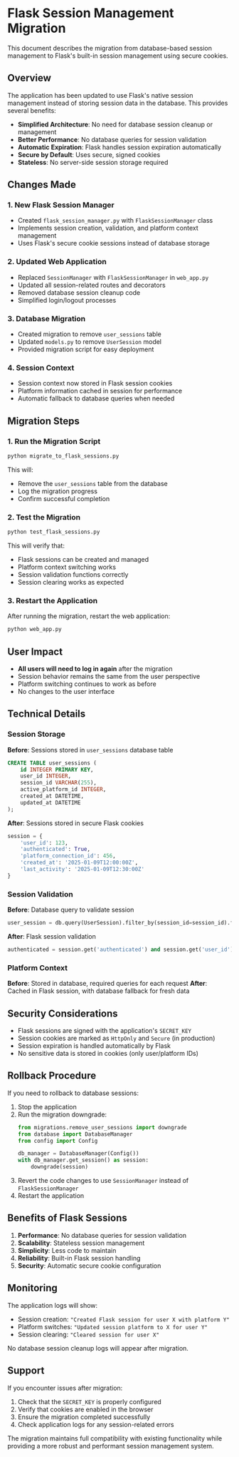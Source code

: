 # Flask Session Management Migration

This document describes the migration from database-based session management to Flask's built-in session management using secure cookies.

## Overview

The application has been updated to use Flask's native session management instead of storing session data in the database. This provides several benefits:

- **Simplified Architecture**: No need for database session cleanup or management
- **Better Performance**: No database queries for session validation
- **Automatic Expiration**: Flask handles session expiration automatically
- **Secure by Default**: Uses secure, signed cookies
- **Stateless**: No server-side session storage required

## Changes Made

### 1. New Flask Session Manager

- Created `flask_session_manager.py` with `FlaskSessionManager` class
- Implements session creation, validation, and platform context management
- Uses Flask's secure cookie sessions instead of database storage

### 2. Updated Web Application

- Replaced `SessionManager` with `FlaskSessionManager` in `web_app.py`
- Updated all session-related routes and decorators
- Removed database session cleanup code
- Simplified login/logout processes

### 3. Database Migration

- Created migration to remove `user_sessions` table
- Updated `models.py` to remove `UserSession` model
- Provided migration script for easy deployment

### 4. Session Context

- Session context now stored in Flask session cookies
- Platform information cached in session for performance
- Automatic fallback to database queries when needed

## Migration Steps

### 1. Run the Migration Script

```bash
python migrate_to_flask_sessions.py
```

This will:
- Remove the `user_sessions` table from the database
- Log the migration progress
- Confirm successful completion

### 2. Test the Migration

```bash
python test_flask_sessions.py
```

This will verify that:
- Flask sessions can be created and managed
- Platform context switching works
- Session validation functions correctly
- Session clearing works as expected

### 3. Restart the Application

After running the migration, restart the web application:

```bash
python web_app.py
```

## User Impact

- **All users will need to log in again** after the migration
- Session behavior remains the same from the user perspective
- Platform switching continues to work as before
- No changes to the user interface

## Technical Details

### Session Storage

**Before**: Sessions stored in `user_sessions` database table
```sql
CREATE TABLE user_sessions (
    id INTEGER PRIMARY KEY,
    user_id INTEGER,
    session_id VARCHAR(255),
    active_platform_id INTEGER,
    created_at DATETIME,
    updated_at DATETIME
);
```

**After**: Sessions stored in secure Flask cookies
```python
session = {
    'user_id': 123,
    'authenticated': True,
    'platform_connection_id': 456,
    'created_at': '2025-01-09T12:00:00Z',
    'last_activity': '2025-01-09T12:30:00Z'
}
```

### Session Validation

**Before**: Database query to validate session
```python
user_session = db.query(UserSession).filter_by(session_id=session_id).first()
```

**After**: Flask session validation
```python
authenticated = session.get('authenticated') and session.get('user_id')
```

### Platform Context

**Before**: Stored in database, required queries for each request
**After**: Cached in Flask session, with database fallback for fresh data

## Security Considerations

- Flask sessions are signed with the application's `SECRET_KEY`
- Session cookies are marked as `HttpOnly` and `Secure` (in production)
- Session expiration is handled automatically by Flask
- No sensitive data is stored in cookies (only user/platform IDs)

## Rollback Procedure

If you need to rollback to database sessions:

1. Stop the application
2. Run the migration downgrade:
   ```python
   from migrations.remove_user_sessions import downgrade
   from database import DatabaseManager
   from config import Config
   
   db_manager = DatabaseManager(Config())
   with db_manager.get_session() as session:
       downgrade(session)
   ```
3. Revert the code changes to use `SessionManager` instead of `FlaskSessionManager`
4. Restart the application

## Benefits of Flask Sessions

1. **Performance**: No database queries for session validation
2. **Scalability**: Stateless session management
3. **Simplicity**: Less code to maintain
4. **Reliability**: Built-in Flask session handling
5. **Security**: Automatic secure cookie configuration

## Monitoring

The application logs will show:
- Session creation: `"Created Flask session for user X with platform Y"`
- Platform switches: `"Updated session platform to X for user Y"`
- Session clearing: `"Cleared session for user X"`

No database session cleanup logs will appear after migration.

## Support

If you encounter issues after migration:

1. Check that the `SECRET_KEY` is properly configured
2. Verify that cookies are enabled in the browser
3. Ensure the migration completed successfully
4. Check application logs for any session-related errors

The migration maintains full compatibility with existing functionality while providing a more robust and performant session management system.